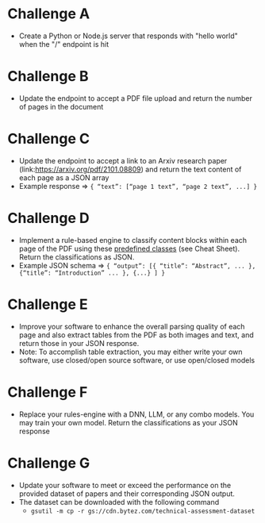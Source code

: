 # Challenge A
- Create a Python or Node.js server that responds with "hello world" when
the "/" endpoint is hit

# Challenge B
- Update the endpoint to accept a PDF file upload and return the number of
pages in the document

# Challenge C
- Update the endpoint to accept a link to an Arxiv research paper (link:https://arxiv.org/pdf/2101.08809) and
return the text content of each page as a JSON array
- Example response => `{ “text”: [“page 1 text”, “page 2 text”, ...] }`

# Challenge D
- Implement a rule-based engine to classify content blocks within each page
of the PDF using these [predefined classes](https://human-in-the-loop.bytez.com/edit/arxiv/2101.08809) (see Cheat Sheet). Return the
classifications as JSON.
- Example JSON schema => `{ “output”: [{ “title”: “Abstract”, ... }, {“title”:
“Introduction” ... }, {...} ] }`

# Challenge E
- Improve your software to enhance the overall parsing quality of each page
and also extract tables from the PDF as both images and text, and return
those in your JSON response.
- Note: To accomplish table extraction, you may either write your own
software, use closed/open source software, or use open/closed models

# Challenge F
- Replace your rules-engine with a DNN, LLM, or any combo models. You
may train your own model. Return the classifications as your JSON
response

# Challenge G
- Update your software to meet or exceed the performance on the provided
dataset of papers and their corresponding JSON output.
- The dataset can be downloaded with the following command
  - `gsutil -m cp -r gs://cdn.bytez.com/technical-assessment-dataset`
